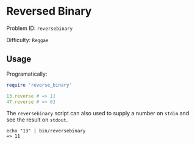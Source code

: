 # Reversed Binary

Problem ID: `reversebinary`

Difficulty: `Reggae`

## Usage

Programatically:

```ruby
require 'reverse_binary'

13.reverse # => 11
47.reverse # => 61
```

The `reversebinary` script can also used to supply a number on `stdin` and see the result on `stdout`.

    echo "13" | bin/reversebinary
    => 11
